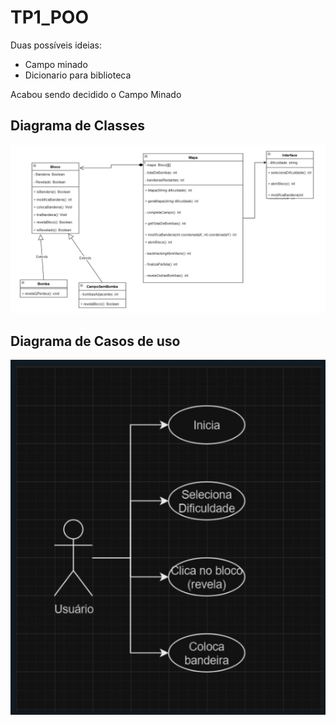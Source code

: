 # TP1_POO

Duas possíveis ideias:
- Campo minado
- Dicionario para biblioteca
  
 Acabou sendo decidido o Campo Minado 

 ## Diagrama de Classes

 <img src="diagramaClasses.jpg"> </img>

 ## Diagrama de Casos de uso

 <img src="diagramaCasos.png"> </img>